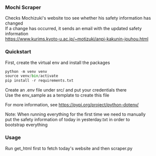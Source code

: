 ### Mochi Scraper

Checks Mochizuki's website too see whether his safety information has changed  
If a change has occurred, it sends an email with the updated safety information  
https://www.kurims.kyoto-u.ac.jp/~motizuki/anpi-kakunin-jouhou.html

### Quickstart

First, create the virtual env and install the packages
```python
python -m venv venv
source venv/bin/activate
pip install -r requirements.txt
```

Create an .env file under src/ and put your credentials there  
Use the env_sample as a template to create this file
 
For more information, see https://pypi.org/project/python-dotenv/

Note: When running everything for the first time we need to manually  
put the safety information of today in yesterday.txt in order to  
bootstrap everything

### Usage

Run get_html first to fetch today's website and then scraper.py

